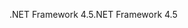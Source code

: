 <span data-ttu-id="e5b44-101">.NET Framework 4.5</span><span class="sxs-lookup"><span data-stu-id="e5b44-101">.NET Framework 4.5</span></span>